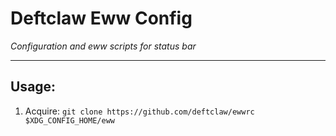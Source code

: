 # Deftclaw Eww Config  
_Configuration and eww scripts for status bar_  

---  

## Usage:

1. Acquire:
`git clone https://github.com/deftclaw/ewwrc $XDG_CONFIG_HOME/eww`
